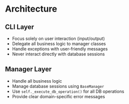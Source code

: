 # Architecture

## CLI Layer
- Focus solely on user interaction (input/output)
- Delegate all business logic to manager classes
- Handle exceptions with user-friendly messages
- Never interact directly with database sessions

## Manager Layer
- Handle all business logic
- Manage database sessions using `BaseManager`
- Use `self._execute_db_operation()` for all DB operations
- Provide clear domain-specific error messages
